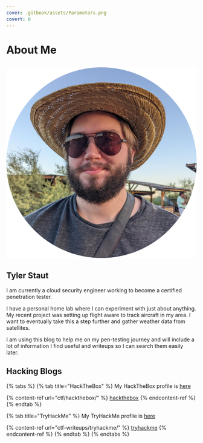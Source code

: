 ```yaml
---
cover: .gitbook/assets/Paramotors.png
coverY: 0
---
```


# About Me

## ![](.gitbook/assets/ProfilePicCircleMe.png)

## Tyler Staut

I am currently a cloud security engineer working to become a certified penetration tester.

I have a personal home lab where I can experiment with just about anything. My recent project was setting up flight aware to track aircraft in my area. I want to eventually take this a step further and gather weather data from satellites.

I am using this blog to help me on my pen-testing journey and will include a lot of information I find useful and writeups so I can search them easily later.

## Hacking Blogs

{% tabs %}
{% tab title="HackTheBox" %}
My HackTheBox profile is [here](https://app.hackthebox.eu/profile/137731)

{% content-ref url="ctf/hackthebox/" %}
[hackthebox](ctf/hackthebox/)
{% endcontent-ref %}
{% endtab %}

{% tab title="TryHackMe" %}
My TryHackMe profile is [here](https://tryhackme.com/p/TylerStaut)

{% content-ref url="ctf-writeups/tryhackme/" %}
[tryhackme](ctf-writeups/tryhackme/)
{% endcontent-ref %}
{% endtab %}
{% endtabs %}
